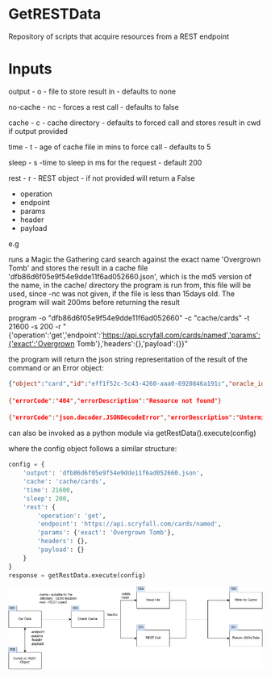 # GetRESTData
Repository of scripts that acquire resources from a REST endpoint

# Inputs

output - o - file to store result in - defaults to none

no-cache - nc - forces a rest call - defaults to false

cache - c - cache directory - defaults to forced call and stores result in cwd if output provided

time - t - age of cache file in mins to force call - defaults to 5 

sleep - s -time to sleep in ms for the request - default 200

rest - r - REST object - if not provided will return a False

* operation
* endpoint
* params
* header
* payload

e.g

runs a Magic the Gathering card search against the exact name 'Overgrown Tomb' and stores the result in a cache file 'dfb86d6f05e9f54e9dde11f6ad052660.json', which is the md5 version of the name, in the cache/ directory the program is run from, this file will be used, since -nc was not given, if the file is less than 15days old. The program will wait 200ms before returning the result

program -o "dfb86d6f05e9f54e9dde11f6ad052660" -c "cache/cards" -t 21600 -s 200 -r "{'operation':'get','endpoint':'https://api.scryfall.com/cards/named','params':{'exact':'Overgrown Tomb'},'headers':{},'payload':{}}"

the program will return the json string representation of the result of the command or an Error object:

```json
{"object":"card","id":"eff1f52c-5c43-4260-aaa0-6920846a191c","oracle_id":"975ec9a3-6f20-4177-8211-82526e092538","multiverse_ids":[453003],"mtgo_id":69919,"arena_id":68734,"tcgplayer_id":175196,"cardmarket_id":363554,"name":"Overgrown Tomb",.....ll"}}

{"errorCode":"404","errorDescription":"Resource not found"}

{"errorCode":"json.decoder.JSONDecodeError","errorDescription":"Unterminated string starting at: line 1 column 14 (char 13)"}
```

can also be invoked as a python module via getRestData().execute(config)

where the config object follows a similar structure:

```python
config = {
    'output': 'dfb86d6f05e9f54e9dde11f6ad052660.json',
    'cache': 'cache/cards',
    'time': 21600,
    'sleep': 200,
    'rest': {
        'operation': 'get',
        'endpoint': 'https://api.scryfall.com/cards/named',
        'params': {'exact': 'Overgrown Tomb'},
        'headers': {},
        'payload': {}
    }
}
response = getRestData.execute(config)
```

![Process Flow](https://github.com/samuelshiels/GetRESTData/blob/main/Get-Rest-Data.drawio.png "Process Flow")
